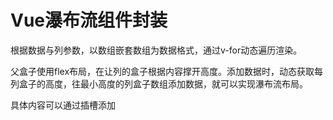 # Vue瀑布流组件封装
根据数据与列参数，以数组嵌套数组为数据格式，通过v-for动态遍历渲染。

父盒子使用flex布局，在让列的盒子根据内容撑开高度。添加数据时，动态获取每列盒子的高度，往最小高度的列盒子数组添加数据，就可以实现瀑布流布局。

具体内容可以通过插槽添加
